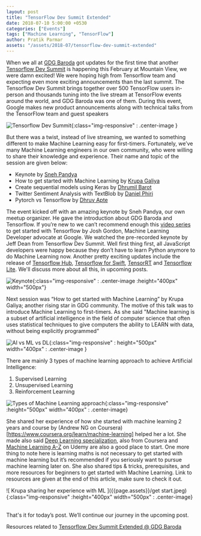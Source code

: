 ```yaml
---
layout: post
title: "TensorFlow Dev Summit Extended"
date: 2018-07-10 5:00:00 +0530
categories: ["Events"]
tags: ["Machine Learning", "TensorFlow"]
author: Pratik Parmar
assets: "/assets/2018-07/tensorflow-dev-summit-extended"
---
```


When we all at [ GDG Baroda](https://twitter.com/gdgbaroda "GDG Baroda Twitter account" ) got updates for the first time that another [Tensorflow Dev Summit](https://www.tensorflow.org/dev-summit/) is happening this February at Mountain View, we were damn excited! We were hoping high from Tensorflow team and expecting even more exciting announcements than the last summit. The Tensorflow Dev Summit brings together over 500 TensorFlow users in-person and thousands tuning into the live stream at TensorFlow events around the world, and GDG Baroda was one of them. During this event, Google makes new product announcements along with technical talks from the TensorFlow team and guest speakers

![Tensorflow Dev Summit]({{page.assets}}/tf_dev_logo.png){:class="img-responsive" : .center-image }

But there was a twist, instead of live streaming, we wanted to something different to make Machine Learning easy for first-timers. Fortunately, we’ve many Machine Learning engineers in our own community, who were willing to share their knowledge and experience. Their name and topic of the session are given below:

- Keynote by [Sneh Pandya]( https://twitter.com/SnehPandya18 ) 
- How to get started with Machine Learning by [Krupa Galiya]( https://twitter.com/Krupagaliya )
- Create sequential models using Keras by [Dhrumil Barot]( https://twitter.com/barotdhrumil21 )
- Twitter Sentiment Analysis with TextBlob by [Daniel Phiri]( https://twitter.com/malgamves )
- Pytorch vs Tensorflow by [Dhruv Apte]( https://twitter.com/apte_dhruv )

The event kicked off with an amazing keynote by Sneh Pandya, our own meetup organizer. He gave the introduction about GDG Baroda and Tensorflow. If you’re new to we can’t recommend enough this [video series](https://www.youtube.com/playlist?list=PLOU2XLYxmsIIuiBfYad6rFYQU_jL2ryal) to get started with Tensorflow by Josh Gordon, Machine Learning Developer advocate at Google. We watched the pre-recorded keynote by Jeff Dean from Tensorflow Dev Summit. Well first thing first, all JavaScript developers were happy because they don’t have to learn Python anymore to do Machine Learning now. Another pretty exciting updates include the release of [Tensorflow Hub](https://www.tensorflow.org/hub/), [Tensorflow for Swift]( https://github.com/tensorflow/swift ), [TensorRT]( https://developer.nvidia.com/tensorrt ) and [Tensorflow Lite](https://www.tensorflow.org/mobile/tflite/). We'll discuss more about all this, in upcoming posts.

![Keynote]({{page.assets}}/keynote.jpeg){:class="img-responsive" : .center-image :height="400px" width="500px"}

Next session was “How to get started with Machine Learning” by Krupa Galiya; another rising star in GDG community. The motive of this talk was to introduce Machine Learning to first-timers. As she said  "Machine learning is a subset of artificial intelligence in the field of computer science that often uses statistical techniques to give computers the ability to LEARN with data, without being explicitly programmed"



![AI vs ML vs DL]({{page.assets}}/ai_ml_dl_diff.png){:class="img-responsive" : height="500px" width="400px" : .center-image }





 

There are mainly 3 types of machine learning approach to achieve Artificial Intelligence: 

1. Supervised Learning
2. Unsupervised Learning
3. Reinforcement Learning

![ Types of Machine Learning approach ]({{page.assets}}/types_of_ml.jpg){:class="img-responsive" :height="500px" width="400px" : .center-image}

She shared her experience of how she started with machine learning 2 years and course by (Andrew NG on Coursera)[https://www.coursera.org/learn/machine-learning] helped her a lot. She made also said [Deep Learning specialization](https://www.coursera.org/specializations/deep-learning), also from Coursera and [Machine Learning A-Z](https://www.udemy.com/machinelearning/) on Udemy are also a good place to start. One more thing to note here is learning maths is not necessary to get started with machine learning but it’s recommended if you seriously want to pursue machine learning later on. She also shared tips & tricks, prerequisites, and more resources for beginners to get started with Machine Learning. Link to resources are given at the end of this article, make sure to check it out. 

![ Krupa sharing her experience with ML ]({{page.assets}}/get start.jpeg){:class="img-responsive" :height="400px" width="500px" : .center-image}        

​    
That's it for today’s post. We’ll continue our journey in the upcoming post. 

 

Resources related to [Tensorflow Dev Summit Extended @ GDG Baroda](https://github.com/gdgbaroda/events/tree/master/Tensorflow%20Dev%20Summit%20Extended)


